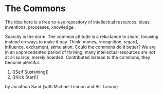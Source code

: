 # The Commons

The idea here is a free-to-use repository of intellectual resources: ideas, inventions, processes, knowledge.

Scarcity is the norm. The common attitude is a reluctance to share, focusing instead on ways to make it pay. Think: money, recognition, regard, influence, excitement, stimulation. Could the commons do it better? We are in an unprecedented period of thriving, many intellectual resources are not at all scarce, merely hoarded. Contributed instead to the commons, they become plentiful.

1. [[Self Sustaining]]  
2. [[Kick Start]]  

by Jonathan Sand (with Michael Lennon and Bill Larson)